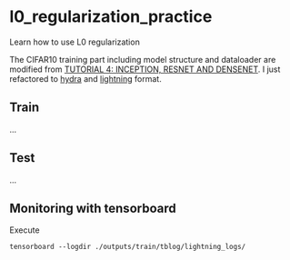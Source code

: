 # l0_regularization_practice
Learn how to use L0 regularization

The CIFAR10 training part including model structure and dataloader are modified from [TUTORIAL 4: INCEPTION, RESNET AND DENSENET](https://pytorch-lightning.readthedocs.io/en/latest/notebooks/course_UvA-DL/04-inception-resnet-densenet.html). I just refactored to [hydra](https://hydra.cc/docs/intro/) and [lightning](https://pytorch-lightning.readthedocs.io/en/latest/) format.

## Train
...

## Test
...

## Monitoring with tensorboard
Execute
```
tensorboard --logdir ./outputs/train/tblog/lightning_logs/
```
